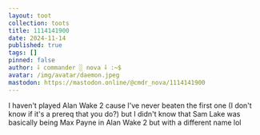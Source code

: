 ```yaml
---
layout: toot
collection: toots
title: 1114141900
date: 2024-11-14
published: true
tags: []
pinned: false
author: ⸸ commander ░ nova ⸸ :~$
avatar: /img/avatar/daemon.jpeg
mastodon: https://mastodon.online/@cmdr_nova/1114141900
---
```


I haven't played Alan Wake 2 cause I've never beaten the first one (I don't know if it's a prereq that you do?) but I didn't know that Sam Lake was basically being Max Payne in Alan Wake 2 but with a different name lol
